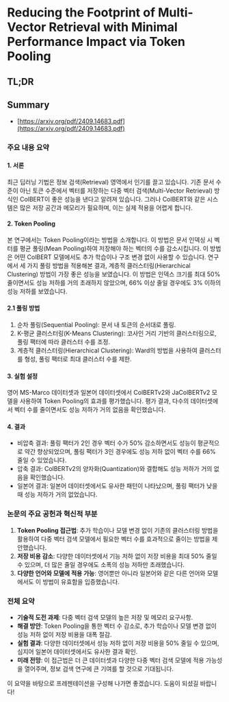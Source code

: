# Reducing the Footprint of Multi-Vector Retrieval with Minimal Performance Impact via Token Pooling
## TL;DR
## Summary
- [https://arxiv.org/pdf/2409.14683.pdf](https://arxiv.org/pdf/2409.14683.pdf)

### 주요 내용 요약

#### 1. 서론
최근 딥러닝 기법은 정보 검색(Retrieval) 영역에서 인기를 끌고 있습니다. 기존 문서 수준이 아닌 토큰 수준에서 벡터를 저장하는 다중 벡터 검색(Multi-Vector Retrieval) 방식인 ColBERT이 좋은 성능을 낸다고 알려져 있습니다. 그러나 ColBERT와 같은 시스템은 많은 저장 공간과 메모리가 필요하며, 이는 실제 적용을 어렵게 합니다.

#### 2. Token Pooling
본 연구에서는 Token Pooling이라는 방법을 소개합니다. 이 방법은 문서 인덱싱 시 벡터를 평균 풀링(Mean Pooling)하여 저장해야 하는 벡터의 수를 감소시킵니다. 이 방법은 어떤 ColBERT 모델에서도 추가 학습이나 구조 변경 없이 사용할 수 있습니다. 연구에서 세 가지 풀링 방법을 적용해본 결과, 계층적 클러스터링(Hierarchical Clustering) 방법이 가장 좋은 성능을 보였습니다. 이 방법은 인덱스 크기를 최대 50% 줄이면서도 성능 저하를 거의 초래하지 않았으며, 66% 이상 줄일 경우에도 3% 이하의 성능 저하를 보였습니다.

#### 2.1 풀링 방법
1. 순차 풀링(Sequential Pooling): 문서 내 토큰의 순서대로 풀링.
2. K-평균 클러스터링(K-Means Clustering): 코사인 거리 기반의 클러스터링으로, 풀링 팩터에 따라 클러스터 수를 조정.
3. 계층적 클러스터링(Hierarchical Clustering): Ward의 방법을 사용하여 클러스터를 형성, 풀링 팩터로 최대 클러스터 수를 제한.

#### 3. 실험 설정
영어 MS-Marco 데이터셋과 일본어 데이터셋에서 ColBERTv2와 JaColBERTv2 모델을 사용하여 Token Pooling의 효과를 평가했습니다. 평가 결과, 다수의 데이터셋에서 벡터 수를 줄이면서도 성능 저하가 거의 없음을 확인했습니다.

#### 4. 결과
- 비압축 결과: 풀링 팩터가 2인 경우 벡터 수가 50% 감소하면서도 성능이 평균적으로 약간 향상되었으며, 풀링 팩터가 3인 경우에도 성능 저하 없이 벡터 수를 66% 줄일 수 있었습니다.
- 압축 결과: ColBERTv2의 양자화(Quantization)와 결합해도 성능 저하가 거의 없음을 확인했습니다.
- 일본어 결과: 일본어 데이터셋에서도 유사한 패턴이 나타났으며, 풀링 팩터가 낮을 때 성능 저하가 거의 없었습니다.

### 논문의 주요 공헌과 혁신적 부분
1. **Token Pooling 접근법**: 추가 학습이나 모델 변경 없이 기존의 클러스터링 방법을 활용하여 다중 벡터 검색 모델에서 필요한 벡터 수를 효과적으로 줄이는 방법을 제안했습니다.
2. **저장 비용 감소**: 다양한 데이터셋에서 기능 저하 없이 저장 비용을 최대 50% 줄일 수 있으며, 더 많은 줄일 경우에도 소폭의 성능 저하만 초래했습니다.
3. **다양한 언어와 모델에 적용 가능**: 영어뿐만 아니라 일본어와 같은 다른 언어와 모델에서도 이 방법이 유효함을 입증했습니다.

### 전체 요약
- **기술적 도전 과제**: 다중 벡터 검색 모델의 높은 저장 및 메모리 요구사항.
- **해결 방안**: Token Pooling을 통한 벡터 수 감소로, 추가 학습이나 모델 변경 없이 성능 저하 없이 저장 비용을 대폭 절감.
- **실험 결과**: 다양한 데이터셋에서 성능 저하 없이 저장 비용을 50% 줄일 수 있으며, 심지어 일본어 데이터셋에서도 유사한 결과 확인.
- **미래 전망**: 이 접근법은 더 큰 데이터셋과 다양한 다중 벡터 검색 모델에 적용 가능성을 열어주며, 정보 검색 연구에 큰 기여를 할 것으로 기대됩니다.

이 요약을 바탕으로 프레젠테이션을 구성해 나가면 좋겠습니다. 도움이 되셨길 바랍니다!